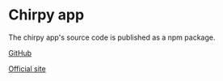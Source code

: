 # Chirpy app

The chirpy app's source code is published as a npm package.

[GitHub](https://github.com/devrsi0n/chirpy)

[Official site](https://chirpy.dev)
